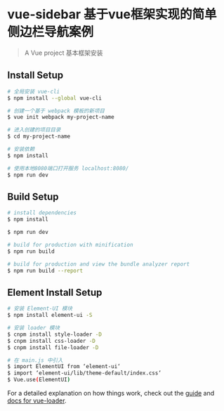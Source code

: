 <!-- 基于vue框架实现的简单侧边栏模板 -->

# vue-sidebar 基于vue框架实现的简单侧边栏导航案例

> A Vue project 基本框架安装

## Install Setup

``` bash
# 全局安装 vue-cli
$ npm install --global vue-cli

# 创建一个基于 webpack 模板的新项目
$ vue init webpack my-project-name

# 进入创建的项目目录
$ cd my-project-name

# 安装依赖
$ npm install

# 使用本地8080端口打开服务 localhost:8080/
$ npm run dev

```

## Build Setup

``` bash
# install dependencies
$ npm install

$ npm run dev

# build for production with minification
$ npm run build

# build for production and view the bundle analyzer report
$ npm run build --report

```

## Element Install Setup

``` bash
# 安装 Element-UI 模块
$ npm install element-ui -S

# 安装 loader 模块
$ cnpm install style-loader -D
$ cnpm install css-loader -D
$ cnpm install file-loader -D

# 在 main.js 中引入
$ import ElementUI from ‘element-ui‘
$ import ‘element-ui/lib/theme-default/index.css‘
$ Vue.use(ElementUI)

```


For a detailed explanation on how things work, check out the [guide](http://vuejs-templates.github.io/webpack/) and [docs for vue-loader](http://vuejs.github.io/vue-loader).
